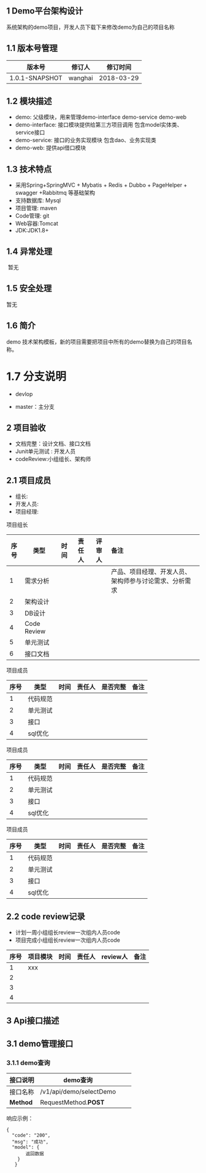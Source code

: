 ## 1 Demo平台架构设计
   系统架构的demo项目，开发人员下载下来修改demo为自己的项目名称

## 1.1 版本号管理

| 版本号          | 修订人  | 修订时间       |
| ------------ | ---- | ---------- |
| 1.0.1-SNAPSHOT | wanghai  | 2018-03-29 |



## 1.2 模块描述

- demo: 父级模块，用来管理demo-interface demo-service demo-web
- demo-interface: 接口模块提供给第三方项目调用  包含model实体类、service接口 
- demo-service: 接口的业务实现模块 包含dao、业务实现类
- demo-web: 提供api借口模块  


## 1.3 技术特点

- 采用Spring+SpringMVC + Mybatis + Redis + Dubbo + PageHelper + swagger +Rabbitmq 等基础架构
- 支持数据库: Mysql
- 项目管理: maven
- Code管理: git
- Web容器:Tomcat
- JDK:JDK1.8+


##  1.4 异常处理

​    暂无

##  1.5 安全处理

  暂无

##  1.6 简介

   demo 技术架构模板，新的项目需要把项目中所有的demo替换为自己的项目名称。

#  1.7 分支说明

- devlop

- master：主分支  

##  2  项目验收

- 文档完整：设计文档、接口文档
- Junit单元测试 : 开发人员
- codeReview:小组组长、架构师

## 2.1 项目成员

- 组长:  
- 开发人员: 
- 项目经理:

项目组长

| 序号   | 类型          | 时间   | 责任人  | 评审人  | 备注                          |
| ---- | ----------- | ---- | ---- | ---- | :-------------------------- |
| 1    | 需求分析        |      |      |      | 产品、项目经理、开发人员、架构师参与讨论需求、分析需求 |
| 2    | 架构设计        |      |      |      |                             |
| 3    | DB设计        |      |      |      |                             |
| 4    | Code Review |      |      |      |                             |
| 5    | 单元测试        |      |      |      |                             |
| 6    | 接口文档        |      |      |      |                             |

项目成员 

| 序号   | 类型    | 时间   | 责任人  | 是否完整 | 备注   |
| ---- | ----- | ---- | ---- | ---- | ---- |
| 1    | 代码规范  |      |      |      |      |
| 2    | 单元测试  |      |      |      |      |
| 3    | 接口    |      |      |      |      |
| 4    | sql优化 |      |      |      |      |



项目成员 

| 序号   | 类型    | 时间   | 责任人  | 是否完整 | 备注   |
| ---- | ----- | ---- | ---- | ---- | ---- |
| 1    | 代码规范  |      |      |      |      |
| 2    | 单元测试  |      |      |      |      |
| 3    | 接口    |      |      |      |      |
| 4    | sql优化 |      |      |      |      |



项目成员

| 序号   | 类型    | 时间   | 责任人  | 是否完整 | 备注   |
| ---- | ----- | ---- | ---- | ---- | ---- |
| 1    | 代码规范  |      |      |      |      |
| 2    | 单元测试  |      |      |      |      |
| 3    | 接口    |      |      |      |      |
| 4    | sql优化 |      |      |      |      |



##  2.2 code review记录

- 计划一周小组组长review一次组内人员code
- 项目完成小组组长review一次组内人员code

| 序号   | 项目模块 | 时间   | 责任人  | review人 | 备注   |
| ---- | ---- | ---- | ---- | ------- | ---- |
| 1    | xxx  |      |      |         |      |
| 2    |      |      |      |         |      |
| 3    |      |      |      |         |      |
| 4    |      |      |      |         |      |



##  3  Api接口描述

##  3.1 demo管理接口

###  3.1.1 demo查询

| **接口说明**   | demo查询                  |      |      |
| ---------- | ----------------------- | ---- | ---- |
| 接口名称       | /v1/api/demo/selectDemo |      |      |
| **Method** | RequestMethod.**POST**  |      |      |

 响应示例：

```
{
  "code": "200",
  "msg": "成功",
  "model": {
       返回数据
    }
   }

```











